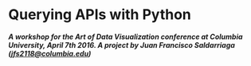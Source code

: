 # Querying APIs with Python
***A workshop for the Art of Data Visualization conference at Columbia University, April 7th 2016. A project by Juan Francisco Saldarriaga (jfs2118@columbia.edu)***